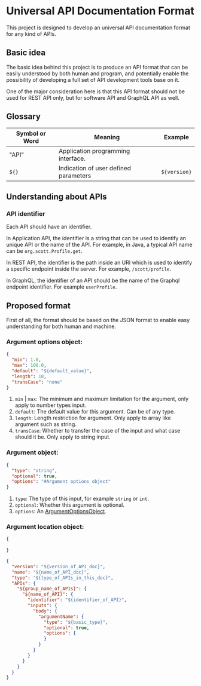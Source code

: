 # Universal API Documentation Format

This project is designed to develop an universal API documentation format for any kind of APIs.

## Basic idea

The basic idea behind this project is to produce an API format that can be easily understood by both human and program, and potentially enable the possibility of developing a full set of API development tools base on it.

One of the major consideration here is that this API format should not be used for REST API only, but for software API and GraphQL API as well.

## Glossary

Symbol or Word|Meaning|Example
---|---|---
"API"|Application programming interface.
`${}`|Indication of user defined parameters|`${version}`

## Understanding about APIs

### API identifier

Each API should have an identifier.

In Application API, the identifier is a string that can be used to identify an unique API or the name of the API. For example, in Java, a typical API name can be `org.scott.Profile.get`.

In REST API, the identifier is the path inside an URI which is used to identify a specific endpoint inside the server. For example, `/scott/profile`.

In GraphQL, the identifier of an API should be the name of the Graphql endpoint identifier. For example `userProfile`.

## Proposed format

First of all, the format should be based on the JSON format to enable easy understanding for both human and machine.

### Argument options object:

```JSON
{
  "min": 1.0,
  "max": 100.0,
  "default": "${default_value}",
  "length": 10,
  "transCase": "none"
}
```

1. `min` | `max`: The minimum and maximum limitation for the argument, only apply to number types input.
2. `default`: The default value for this argument. Can be of any type.
3. `length`: Length restriction for argument. Only apply to array like argument such as string.
4. `transCase`: Whether to transfer the case of the input and what case should it be. Only apply to string input.

### Argument object:

```JSON
{
  "type": "string",
  "optional": true,
  "options": "#Argument options object"
}
```

1. `type`: The type of this input, for example `string` or `int`.
2. `optional`: Whether this argument is optional.
3. `options`: An [ArgumentOptionsObject](#augument-options-object).

### Argument location object:

```JSON
{
  
}
```

```JSON
{
  "version": "${version_of_API_doc}",
  "name": "${name_of_API_doc}",
  "type": "${type_of_APIs_in_this_doc}",
  "APIs": {
    "${group_name_of_APIs}": {
      "${name_of_API}": {
        "identifier": "${identifier_of_API}",
        "inputs": {
          "body": {
            "argumentName": {
              "type": "${basic_type}",
              "optional": true,
              "options": {
              }
            }
          }
        }
      }
    }
  }
}
```